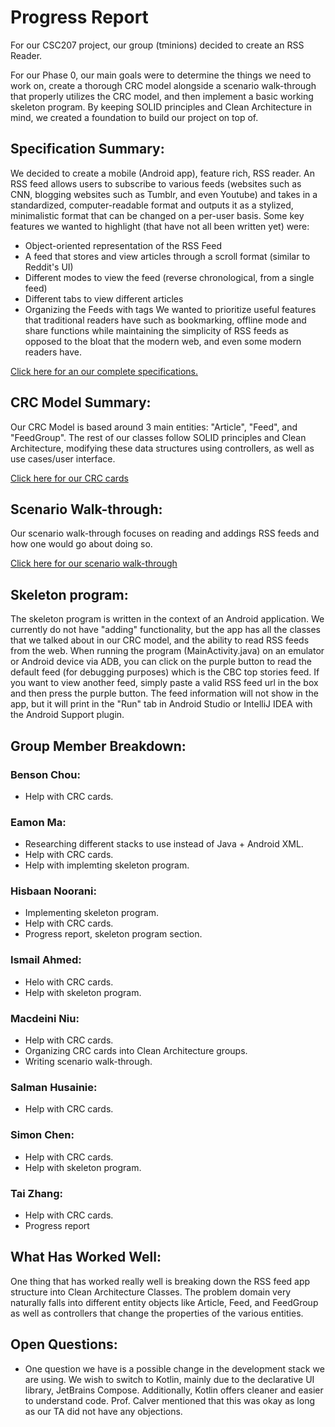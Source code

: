 # Progress Report
For our CSC207 project, our group (tminions) decided to create an RSS Reader.

For our Phase 0, our main goals were to determine the things we need to work on, create a thorough CRC model alongside a scenario walk-through that properly utilizes the CRC model, and then implement a basic working skeleton program. By keeping SOLID principles and Clean Architecture in mind, we created a foundation to build our project on top of.

## Specification Summary:
We decided to create a mobile (Android app), feature rich, RSS reader. An RSS feed allows users to subscribe to various feeds (websites such as CNN, blogging websites such as Tumblr, and even Youtube) and takes in a standardized, computer-readable format and outputs it as a stylized, minimalistic format that can be changed on a per-user basis. Some key features we wanted to highlight (that have not all been written yet) were:
- Object-oriented representation of the RSS Feed
- A feed that stores and view articles through a scroll format (similar to Reddit's UI)
- Different modes to view the feed (reverse chronological, from a single feed)
- Different tabs to view different articles
- Organizing the Feeds with tags
We wanted to prioritize useful features that traditional readers have such as bookmarking, offline mode and share functions while maintaining the simplicity of RSS feeds as opposed to the bloat that the modern web, and even some modern readers have.

[Click here for an our complete specifications.](https://github.com/tminions/binocularss/blob/main/phase0/specification.md)

## CRC Model Summary:
Our CRC Model is based around 3 main entities: "Article", "Feed", and "FeedGroup". The rest of our classes follow SOLID principles and Clean Architecture, modifying these data structures using controllers, as well as use cases/user interface. 

[Click here for our CRC cards](https://github.com/tminions/binocularss/blob/main/phase0/crc.md)

## Scenario Walk-through:

Our scenario walk-through focuses on reading and addings RSS feeds and how one would go about doing so.

[Click here for our scenario walk-through](https://github.com/tminions/binocularss/blob/main/phase0/walk-throuh.md)

## Skeleton program:

The skeleton program is written in the context of an Android application. We currently do not have "adding" functionality, but the app has all the classes that we talked about in our CRC model, and the ability to read RSS feeds from the web. When running the program (MainActivity.java) on an emulator or Android device via ADB, you can click on the purple button to read the default feed (for debugging purposes) which is the CBC top stories feed. If you want to view another feed, simply paste a valid RSS feed url in the box and then press the purple button. The feed information will not show in the app, but it will print in the "Run" tab in Android Studio or IntelliJ IDEA with the Android Support plugin.

## Group Member Breakdown:

### Benson Chou:
- Help with CRC cards.

### Eamon Ma:
- Researching different stacks to use instead of Java + Android XML.
- Help with CRC cards.
- Help with implemting skeleton program.

### Hisbaan Noorani:
- Implementing skeleton program.
- Help with CRC cards.
- Progress report, skeleton program section.

### Ismail Ahmed:
- Helo with CRC cards.
- Help with skeleton program.

### Macdeini Niu:
- Help with CRC cards.
- Organizing CRC cards into Clean Architecture groups.
- Writing scenario walk-through.

### Salman Husainie:
- Help with CRC cards.

### Simon Chen:
- Help with CRC cards.
- Help with skeleton program.

### Tai Zhang:
- Help with CRC cards.
- Progress report

## What Has Worked Well:
One thing that has worked really well is breaking down the RSS feed app structure into Clean Architecture Classes. The problem domain very naturally falls into different entity objects like Article, Feed, and FeedGroup as well as controllers that change the properties of the various entities.

## Open Questions:
- One question we have is a possible change in the development stack we are using. We wish to switch to Kotlin, mainly due to the declarative UI library, JetBrains Compose. Additionally, Kotlin offers cleaner and easier to understand code. Prof. Calver mentioned that this was okay as long as our TA did not have any objections.
